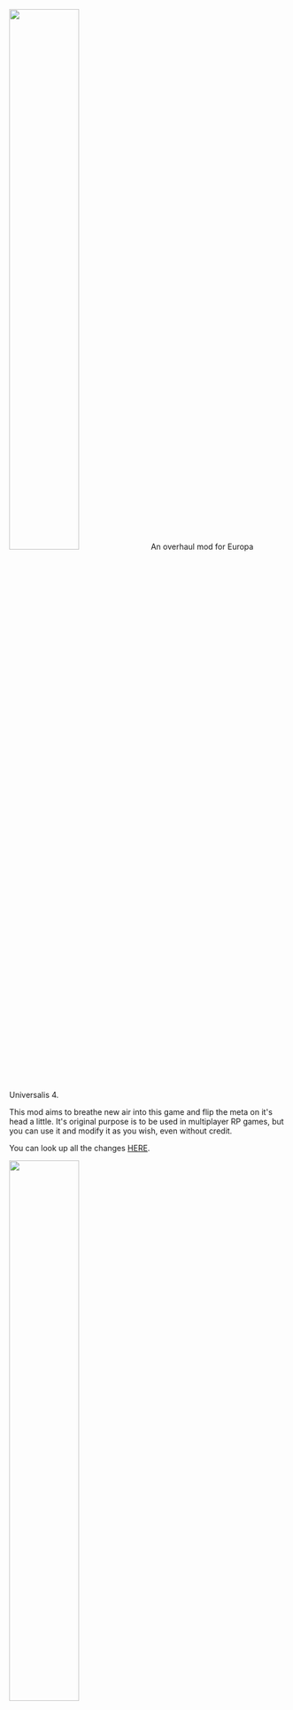 <img src="https://i.imgur.com/fPT9tvI.png" height=50% width=50%>
 An overhaul mod for Europa Universalis 4.

 This mod aims to breathe new air into this game and flip the meta on it's head a little. It's original purpose is to be used in multiplayer RP games, but you can use it and modify it as you wish, even without credit.

 You can look up all the changes <a href="https://github.com/xnrado/conventu-amicorum/blob/main/CHANGELOG.md">HERE</a>.

<img src="https://i.imgur.com/j7ZGCLW.png" height=50% width=50%>

    <p align="center">
 Most of the code is taken from other mods:
    <p align="center">
<a href="https://steamcommunity.com/workshop/filedetails/?id=

1626860092">Expanded Mod Family</a>
    <p align="center">
<a href="https://steamcommunity.com/sharedfiles/filedetails/?id=2895913903">Road to 1836</a>
    <p align="center">
<a href="https://steamcommunity.com/sharedfiles/filedetails/?id=2805088800">Disaster: Eclipse of Empires</a>
    <p align="center">
<a href="https://steamcommunity.com/sharedfiles/filedetails/?id=1562888561">Colony Merging</a>

    <p align="center">
<img src="https://i.imgur.com/w7TV91I.png" height=50% width=50%>
    <p align="center">
<a href="https://github.com/xnrado/grim-europa">Grim Europa</a>
    <p align="center">
<a href="https://github.com/xnrado/conventu-amicorum">Conventu Amicorum</a>

